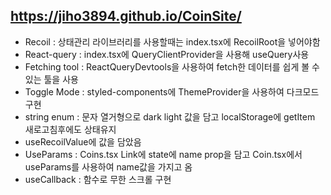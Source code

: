 ## https://jiho3894.github.io/CoinSite/

- Recoil : 상태관리 라이브러리를 사용할때는 index.tsx에 RecoilRoot을 넣어야함
- React-query : index.tsx에 QueryClientProvider을 사용해 useQuery사용
- Fetching tool : ReactQueryDevtools을 사용하여 fetch한 데이터를 쉽게 볼 수 있는 툴을 사용
- Toggle Mode : styled-components에 ThemeProvider을 사용하여 다크모드 구현
- string enum : 문자 열거형으로 dark light 값을 담고 localStorage에 getItem 새로고침후에도 상태유지
- useRecoilValue에 값을 담았음
- UseParams : Coins.tsx Link에 state에 name prop을 담고 Coin.tsx에서 useParams를 사용하여 name값을 가지고 옴
- useCallback : 함수로 무한 스크롤 구현




